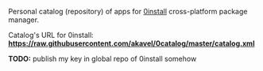Personal catalog (repository) of apps for [0install](0install.net/) cross-platform package manager.

Catalog's URL for 0install:  
**https://raw.githubusercontent.com/akavel/0catalog/master/catalog.xml**

**TODO:** publish my key in global repo of 0install somehow
